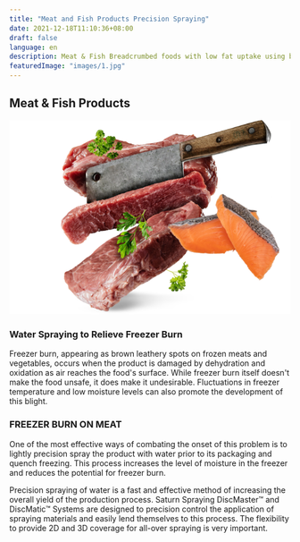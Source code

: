 ```yaml
---
title: "Meat and Fish Products Precision Spraying"
date: 2021-12-18T11:10:36+08:00
draft: false
language: en
description: Meat & Fish Breadcrumbed foods with low fat uptake using barrier emulsion spraying.
featuredImage: "images/1.jpg"
---
```


## Meat & Fish Products

![Meat and Fish Products](images/2.png)

### Water Spraying to Relieve Freezer Burn

Freezer burn, appearing as brown leathery spots on frozen meats and vegetables, occurs when the product is damaged by dehydration and oxidation as air reaches the food's surface. While freezer burn itself doesn't make the food unsafe, it does make it undesirable. Fluctuations in freezer temperature and low moisture levels can also promote the development of this blight.

### FREEZER BURN ON MEAT

One of the most effective ways of combating the onset of this problem is to lightly precision spray the product with water prior to its packaging and quench freezing. This process increases the level of moisture in the freezer and reduces the potential for freezer burn.

Precision spraying of water is a fast and effective method of increasing the overall yield of the production process. Saturn Spraying DiscMaster™ and DiscMatic™ Systems are designed to precision control the application of spraying materials and easily lend themselves to this process. The flexibility to provide 2D and 3D coverage for all-over spraying is very important.
